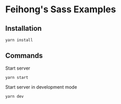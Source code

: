 # Feihong's Sass Examples

## Installation

    yarn install

## Commands

Start server

    yarn start

Start server in development mode

    yarn dev
